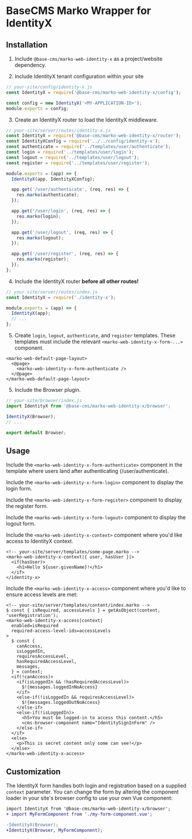 # BaseCMS Marko Wrapper for IdentityX

## Installation

1. Include `@base-cms/marko-web-identity-x` as a project/website dependency.

2. Include IdentityX tenant configuration within your site
```js
// your-site/config/identity-x.js
const IdentityX = require('@base-cms/marko-web-identity-x/config');

const config = new IdentityX('<MY-APPLICATION-ID>');
module.exports = config;
```

3. Create an IdentityX router to load the IdentityX middleware.
```js
// your-site/server/routes/identity-x.js
const IdentityX = require('@base-cms/marko-web-identity-x/router');
const IdentityXConfig = require('../../config/identity-x');
const authenticate = require('../templates/user/authenticate');
const login = require('../templates/user/login');
const logout = require('../templates/user/logout');
const register = require('../templates/user/register');

module.exports = (app) => {
  IdentityX(app, IdentityXConfig);

  app.get('/user/authenticate', (req, res) => {
    res.marko(authenticate);
  });

  app.get('/user/login', (req, res) => {
    res.marko(login);
  });

  app.get('/user/logout', (req, res) => {
    res.marko(logout);
  });

  app.get('/user/register', (req, res) => {
    res.marko(register);
  });
};
```

4. Include the IdentityX router **before all other routes!**
```js
// your-site/server/routes/index.js
const IdentityX = require('./identity-x');

module.exports = (app) => {
  IdentityX(app);
  // ...
};
```

5. Create `login`, `logout`, `authenticate`, and `register` templates. These templates must include the relevant `<marko-web-identity-x-form-...>` component.
```marko
<marko-web-default-page-layout>
  <@page>
    <marko-web-identity-x-form-authenticate />
  </@page>
</marko-web-default-page-layout>
```

5. Include the Browser plugin.
```js
// your-site/browser/index.js
import IdentityX from '@base-cms/marko-web-identity-x/browser';

IdentityX(Browser);
// ...

export default Browser;
```
<!--
5. Include the styles.
```scss
// your-site/server/styles/index.scss
@import "../../node_modules/@base-cms/marko-web-identity-x/scss/form";
``` -->

## Usage

Include the `<marko-web-identity-x-form-authenticate>` component in the template where users land after authenticating (/user/authenticate).

Include the `<marko-web-identity-x-form-login>` component to display the login form.

Include the `<marko-web-identity-x-form-register>` component to display the register form.

Include the `<marko-web-identity-x-form-logout>` component to display the logout form.

Include the `<marko-web-identity-x-context>` component where you'd like access to IdentityX context.
```marko
<!-- your-site/server/templates/some-page.marko -->
<marko-web-identity-x-context|{ user, hasUser }|>
  <if(hasUser)>
    <h1>Hello ${user.givenName}!</h1>
  </if>
</identity-x>
```

Include the `<marko-web-identity-x-access>` component where you'd like to ensure access levels are met:
```marko
<!-- your-site/server/templates/content/index.marko -->
$ const { isRequired, accessLevels } = getAsObject(content, 'userRegistration');
<marko-web-identity-x-access|context|
  enabled=isRequired
  required-access-level-ids=accessLevels
>
  $ const {
    canAccess,
    isLoggedIn,
    requiresAccessLevel,
    hasRequiredAccessLevel,
    messages,
  } = context;
  <if(!canAccess)>
    <if(isLoggedIn && !hasRequiredAccessLevel)>
      $!{messages.loggedInNoAccess}
    </if>
    <else-if(!isLoggedIn && requiresAccessLevel)>
      $!{messages.loggedOutNoAccess}
    </else-if>
    <else-if(!isLoggedIn)>
      <h5>You must be logged-in to access this content.</h5>
      <cms-browser-component name="IdentitySignInForm" />
    </else-if>
  </if>
  <else>
    <p>This is secret content only some can see!</p>
  </else>
</marko-web-identity-x-access>
```

## Customization

The IdentityX form handles both login and registration based on a supplied `context` parameter. You can change the form by altering the component loader in your site's browser config to use your own Vue component:
```diff
import IdentityX from '@base-cms/marko-web-identity-x/browser';
+ import MyFormComponent from './my-form-component.vue';

-IdentityX(Browser);
+IdentityX(Browser, MyFormComponent);
```
